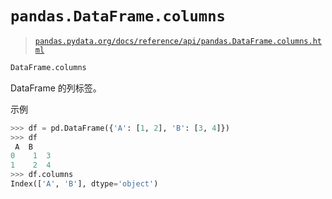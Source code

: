 # `pandas.DataFrame.columns`

> [`pandas.pydata.org/docs/reference/api/pandas.DataFrame.columns.html`](https://pandas.pydata.org/docs/reference/api/pandas.DataFrame.columns.html)

```py
DataFrame.columns
```

DataFrame 的列标签。

示例

```py
>>> df = pd.DataFrame({'A': [1, 2], 'B': [3, 4]})
>>> df
 A  B
0    1  3
1    2  4
>>> df.columns
Index(['A', 'B'], dtype='object') 
```

